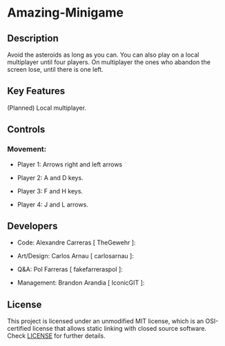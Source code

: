 # Amazing-Minigame

## Description

Avoid the asteroids as long as you can. You can also play on a local multiplayer until four players. On multiplayer the ones who abandon the screen lose, until there is one left.

## Key Features

(Planned) Local multiplayer.

## Controls

### Movement:

- Player 1:
Arrows right and left arrows

- Player 2:
A and D keys.

- Player 3:
F and H keys.

- Player 4:
J and L arrows.

## Developers

 - Code: Alexandre Carreras [ TheGewehr ]:

 - Art/Design: Carlos Arnau [ carlosarnau ]:

 - Q&A: Pol Farreras [ fakefarreraspol ]:

 - Management: Brandon Arandia [ IconicGIT ]:

## License

This project is licensed under an unmodified MIT license, which is an OSI-certified license that allows static linking with closed source software. Check [LICENSE](LICENSE) for further details.
